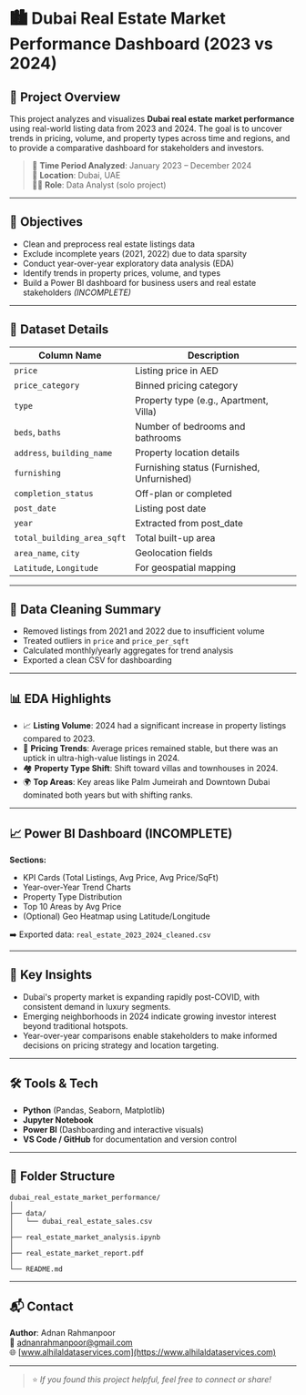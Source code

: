 # 🏙️ Dubai Real Estate Market Performance Dashboard (2023 vs 2024)

## 📌 Project Overview

This project analyzes and visualizes **Dubai real estate market performance** using real-world listing data from 2023 and 2024. The goal is to uncover trends in pricing, volume, and property types across time and regions, and to provide a comparative dashboard for stakeholders and investors.

> 📅 **Time Period Analyzed**: January 2023 – December 2024  
> 📍 **Location**: Dubai, UAE  
> 🧑‍💻 **Role**: Data Analyst (solo project)

---

## 🎯 Objectives

- Clean and preprocess real estate listings data
- Exclude incomplete years (2021, 2022) due to data sparsity
- Conduct year-over-year exploratory data analysis (EDA)
- Identify trends in property prices, volume, and types
- Build a Power BI dashboard for business users and real estate stakeholders *(INCOMPLETE)*

---

## 📂 Dataset Details

| Column Name                 | Description                                  |
|----------------------------|----------------------------------------------|
| `price`                    | Listing price in AED                         |
| `price_category`           | Binned pricing category                      |
| `type`                     | Property type (e.g., Apartment, Villa)       |
| `beds`, `baths`            | Number of bedrooms and bathrooms             |
| `address`, `building_name` | Property location details                    |
| `furnishing`               | Furnishing status (Furnished, Unfurnished)   |
| `completion_status`        | Off-plan or completed                        |
| `post_date`                | Listing post date                            |
| `year`                     | Extracted from post_date                     |
| `total_building_area_sqft`| Total built-up area                          |
| `area_name`, `city`        | Geolocation fields                           |
| `Latitude`, `Longitude`    | For geospatial mapping                       |

---

## 🧹 Data Cleaning Summary

- Removed listings from 2021 and 2022 due to insufficient volume
- Treated outliers in `price` and `price_per_sqft`
- Calculated monthly/yearly aggregates for trend analysis
- Exported a clean CSV for dashboarding

---

## 📊 EDA Highlights

- 📈 **Listing Volume**: 2024 had a significant increase in property listings compared to 2023.
- 💸 **Pricing Trends**: Average prices remained stable, but there was an uptick in ultra-high-value listings in 2024.
- 🏘️ **Property Type Shift**: Shift toward villas and townhouses in 2024.
- 🌍 **Top Areas**: Key areas like Palm Jumeirah and Downtown Dubai dominated both years but with shifting ranks.

---

## 📈 Power BI Dashboard (INCOMPLETE)

**Sections:**
- KPI Cards (Total Listings, Avg Price, Avg Price/SqFt)
- Year-over-Year Trend Charts
- Property Type Distribution
- Top 10 Areas by Avg Price
- (Optional) Geo Heatmap using Latitude/Longitude

➡️ Exported data: `real_estate_2023_2024_cleaned.csv`

---

## 🧠 Key Insights

- Dubai's property market is expanding rapidly post-COVID, with consistent demand in luxury segments.
- Emerging neighborhoods in 2024 indicate growing investor interest beyond traditional hotspots.
- Year-over-year comparisons enable stakeholders to make informed decisions on pricing strategy and location targeting.

---

## 🛠️ Tools & Tech

- **Python** (Pandas, Seaborn, Matplotlib)
- **Jupyter Notebook**
- **Power BI** (Dashboarding and interactive visuals)
- **VS Code / GitHub** for documentation and version control

---

## 📁 Folder Structure

```
dubai_real_estate_market_performance/
│
├── data/
│   └── dubai_real_estate_sales.csv
│   
├── real_estate_market_analysis.ipynb
│
├── real_estate_market_report.pdf
│
└── README.md

```
---

## 📬 Contact

**Author**: Adnan Rahmanpoor  
📧 [adnanrahmanpoor@gmail.com](mailto:adnanrahmanpoor@gmail.com)  
🌐 [www.alhilaldataservices.com](https://www.alhilaldataservices.com)

---

> ⭐ *If you found this project helpful, feel free to connect or share!*
